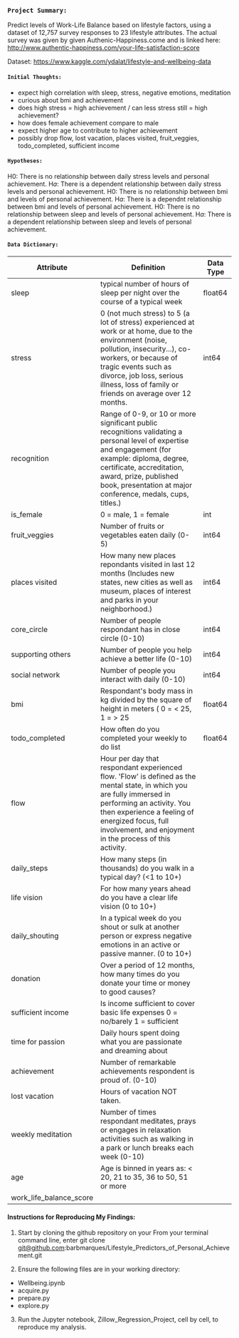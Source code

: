 ### ```Project Summary:```

Predict levels of Work-Life Balance based on lifestyle factors, using a dataset of 12,757 survey responses to 23 lifestyle attributes. The actual survey was given by given Authenic-Happiness.come and is linked here:  http://www.authentic-happiness.com/your-life-satisfaction-score


Dataset: https://www.kaggle.com/ydalat/lifestyle-and-wellbeing-data

#### ```Initial Thoughts:```

- expect high correlation with sleep, stress, negative emotions, meditation 
- curious about bmi and achievement
- does high stress = high achievement / can less stress still = high achievement?
- how does female achievement compare to male
- expect higher age to contribute to higher achievement
- possibly drop flow, lost vacation, places visited, fruit_veggies, todo_completed, sufficient income

#### ```Hypotheses:```

H${0}$: There is no relationship between daily stress levels and personal achievement.
H${a}$: There is a dependent relationship between daily stress levels and personal achievement.
H${0}$: There is no relationship between bmi and levels of personal achievement. 
H${a}$: There is a dependnt relationship between bmi and levels of personal achievement. 
H${0}$: There is no relationship between sleep and levels of personal achievement. 
H${a}$: There is a dependent relationship between sleep and levels of personal achievement. 

#### ```Data Dictionary:``` 

| Attribute | Definition | Data Type |
| ----- | ----- | ----- |
sleep |typical number of hours of sleep per night over the course of a typical week |float64|
|stress | 0 (not much stress) to 5 (a lot of stress) experienced at work or at home, due to the environment (noise, pollution, insecurity...), co-workers, or because of tragic events such as divorce, job loss, serious illness, loss of family or friends on average over 12 months.|int64|
|recognition| Range of 0-9, or 10 or more significant public recognitions validating a personal level of expertise and engagement (for example: diploma, degree, certificate, accreditation, award, prize, published book, presentation at major conference, medals, cups, titles.)|
|is_female|0 = male, 1 = female |int|
|fruit_veggies|Number of fruits or vegetables eaten daily (0-5)| int64 |
|places visited| How many new places repondants visited in last 12 months (Includes new states, new cities as well as museum, places of interest and parks in your neighborhood.)| int64 |
|core_circle| Number of people respondant has in close circle (0-10) | int64 |
|supporting others|Number of people you help achieve a better life (0-10) |int64 |
|social network |Number of people you interact with daily (0-10)| int64 | 
|bmi|Respondant's body mass in kg divided by the square of height in meters ( 0 = < 25, 1 = > 25 |float64|
|todo_completed| How often do you completed your weekly to do list |float64|
|flow|Hour per day that respondant experienced flow. 'Flow' is defined as the mental state, in which you are fully immersed in performing an activity. You then experience a feeling of energized focus, full involvement, and enjoyment in the process of this activity. ||
|daily_steps|How many steps (in thousands) do you walk in a typical day? (<1 to 10+)||
|life vision|For how many years ahead do you have a clear life vision (0 to 10+)||
|daily_shouting|In a typical week do you shout or sulk at another person or express negative emotions in an active or passive manner. (0 to 10+)||
|donation|Over a period of 12 months, how many times do you donate your time or money to good causes? ||
|sufficient income| Is income sufficient to cover basic life expenses 0 = no/barely 1 = sufficient ||
|time for passion|Daily hours spent doing what you are passionate and dreaming about||
|achievement|Number of remarkable achievements respondent is proud of. (0-10)||
|lost vacation|Hours of vacation NOT taken. ||
|weekly meditation| Number of times respondant meditates, prays or engages in relaxation activities such as walking in a park or lunch breaks each week (0-10)||
| age|Age is binned in years as: < 20, 21 to 35, 36 to 50, 51 or more||
|work_life_balance_score|||


#### Instructions for Reproducing My Findings:

1.  Start by cloning the github repository on your From your terminal command line, enter git clone git@github.com:barbmarques/Lifestyle_Predictors_of_Personal_Achievement.git

2.  Ensure the following files are in your working directory:  
 - Wellbeing.ipynb
 - acquire.py
 - prepare.py
 - explore.py
  
3. Run the Jupyter notebook, Zillow_Regression_Project, cell by cell, to reproduce my analysis.

